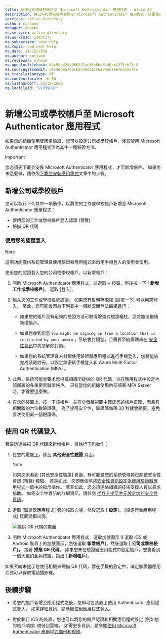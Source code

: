 ```yaml
---
title: 新增公司或學校帳戶至 Microsoft Authenticator 應用程式 - Azure AD
description: 將公司和學校帳戶新增至 Microsoft Authenticator 應用程式，以便使用雙因素驗證來驗證身分識別。
services: active-directory
author: curtand
manager: daveba
ms.service: active-directory
ms.workload: identity
ms.subservice: user-help
ms.topic: end-user-help
ms.date: 11/15/2020
ms.author: curtand
ms.reviewer: olhaun
ms.openlocfilehash: 04c9bc429d9663f7ac36b6ba8f40abf225eb71c6
ms.sourcegitcommit: dfc4e6b57b2cb87dbcce5562945678e76d3ac7b6
ms.translationtype: MT
ms.contentlocale: zh-TW
ms.lasthandoff: 12/12/2020
ms.locfileid: "97359097"
---
```

# <a name="add-your-work-or-school-account-to-the-microsoft-authenticator-app"></a>新增公司或學校帳戶至 Microsoft Authenticator 應用程式

如果您的組織使用雙因素驗證，您可以設定公司或學校帳戶，使其使用 Microsoft Authenticator 應用程式作為其中一種驗證方法。

>[!Important]
>您必須先下載並安裝 Microsoft Authenticator 應用程式，才可新增帳戶。 如果尚未這麼做，請依照[下載並安裝應用程式](user-help-auth-app-download-install.md)文章中的步驟。

## <a name="add-your-work-or-school-account"></a>新增公司或學校帳戶

您可以執行下列其中一項動作，以將您的工作或學校帳戶新增至 Microsoft Authenticator 應用程式：

- 使用您的工作或學校帳戶登入認證 (預覽) 
- 掃描 QR 代碼

### <a name="sign-in-with-your-credentials"></a>使用您的認證登入

>[!Note]
>這項功能僅供系統管理員使用驗證器應用程式來啟用手機登入的使用者使用。

使用您的認證登入您的公司或學校帳戶，以新增帳戶：

1. 開啟 Microsoft Authenticator 應用程式，並選取 **+** 按鈕，然後按一下 [ **新增工作或學校帳戶**]。 選取 [登入]。

1. 輸入您的工作或學校帳號憑證。 如果您有暫時存取權 (請按一下) 可以用來登入。 至此，您可能會因為下列其中一個狀況而無法繼續進行：

   - 如果您的帳戶沒有足夠的驗證方法可取得增強式驗證權杖，您將無法繼續新增帳戶。

   - 如果您收到訊息 `You might be signing in from a location that is restricted by your admin` ，系統會封鎖您，且需要系統管理員在 [安全性資訊](https://mysignins.microsoft.com/security-info)中將您解除封鎖。

   - 如果您的系統管理員未封鎖使用驗證器應用程式進行手機登入，您將能夠完成裝置註冊，以設定無密碼手機登入和 Azure Multi-Factor Authentication (MFA) 。

1. 此時，系統可能會要求您掃描組織所提供的 QR 代碼，以在應用程式中設定內部部署的多重要素驗證帳戶。 只有當您的組織使用內部部署 MFA Server 時，才需要這麼做。

1. 在您的裝置上，按一下該帳戶，並在全螢幕視圖中確認您的帳戶正確，而且有相關聯的六位數驗證碼。 為了提高安全性，驗證碼每隔 30 秒就會變更，避免多次使用同一個驗證碼。

## <a name="sign-in-with-a-qr-code"></a>使用 QR 代碼登入

若要透過掃描 QR 代碼來新增帳戶，請執行下列動作：

1. 在您的電腦上，移至 **其他安全性驗證** 頁面。

   >[!Note]
   >如果您未看到 [其他安全性驗證] 頁面，有可能是您的系統管理員已開啟安全性資訊 (預覽) 體驗。 若是如此，您即應依照[將安全性資訊設定為使用驗證器應用程式](security-info-setup-auth-app.md)一節中的指示操作。 若非如此，您必須連絡組織的技術支援人員以尋求協助。 如需安全性資訊的詳細資訊，請參閱 [從登入提示字元設定您的安全性資訊](security-info-setup-signin.md)。

1. 選取 [驗證器應用程式] 旁的核取方塊，然後選取 [ **設定**]。 [設定行動應用程式] 頁面隨即出現。

   ![提供 QR 代碼的畫面](./media/user-help-auth-app-add-work-school-account/auth-app-barcode.png)

1. 開啟 Microsoft Authenticator 應用程式，選取加號圖示 ![ 選取 iOS 或 Android 裝置上的加號圖示，然後選取 [ ](media/user-help-auth-app-add-work-school-account/plus-icon.png) **新增帳戶**]，然後選取 [ **公司或學校帳戶]，** 接著 **掃描 QR 代碼**。
   如果您未在驗證器應用程式中設定帳戶，您會看到一個大型的藍色按鈕，指出 [ **新增帳戶**]。

如果系統未提示您使用相機來掃描 QR 代碼，請在手機的設定中，確定驗證器應用程式可以存取電話攝影機。

## <a name="next-steps"></a>後續步驟

- 將您的帳戶新增至應用程式之後，您即可在裝置上使用 Authenticator 應用程式登入。 如需詳細資訊，請參閱[使用應用程式登入](user-help-auth-app-sign-in.md)。

- 對於執行 iOS 的裝置，您也可以將您的帳戶認證和相關應用程式設定 (例如您的帳戶順序) 備份到雲端。 如需更多資訊，請參閱[使用 Microsoft Authenticator 應用程式備份和復原](user-help-auth-app-backup-recovery.md)。
